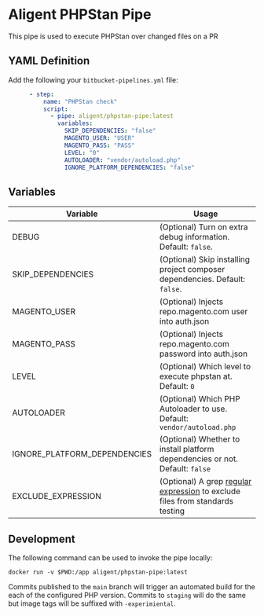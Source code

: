 # Aligent PHPStan Pipe

This pipe is used to execute PHPStan over changed files on a PR

## YAML Definition

Add the following your `bitbucket-pipelines.yml` file:

```yaml
      - step:
          name: "PHPStan check"
          script:
            - pipe: aligent/phpstan-pipe:latest
              variables:
                SKIP_DEPENDENCIES: "false"
                MAGENTO_USER: "USER"
                MAGENTO_PASS: "PASS"
                LEVEL: "0"
                AUTOLOADER: "vendor/autoload.php"
                IGNORE_PLATFORM_DEPENDENCIES: "false"
```
## Variables

| Variable              | Usage                                                       |
| -----------------------------| ----------------------------------------------------------- |
| DEBUG                        | (Optional) Turn on extra debug information. Default: `false`. |
| SKIP_DEPENDENCIES            | (Optional) Skip installing project composer dependencies. Default: `false`. |
| MAGENTO_USER                 | (Optional) Injects repo.magento.com user into auth.json |
| MAGENTO_PASS                 | (Optional) Injects repo.magento.com password into auth.json|
| LEVEL                        | (Optional) Which level to execute phpstan at. Default: `0`|
| AUTOLOADER                   | (Optional) Which PHP Autoloader to use. Default: `vendor/autoload.php`|
| IGNORE_PLATFORM_DEPENDENCIES | (Optional) Whether to install platform dependencies or not. Default: `false`|
| EXCLUDE_EXPRESSION           | (Optional) A grep [regular expression](https://www.gnu.org/software/grep/manual/html_node/Basic-vs-Extended.html) to exclude files from standards testing|

## Development

The following command can be used to invoke the pipe locally:
```
docker run -v $PWD:/app aligent/phpstan-pipe:latest
```

Commits published to the `main` branch  will trigger an automated build for the each of the configured PHP version.
Commits to `staging` will do the same but image tags will be suffixed with `-experimiental`.